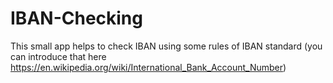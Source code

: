 ﻿# IBAN-Checking

This small app helps to check IBAN using some rules of IBAN standard (you can introduce that here https://en.wikipedia.org/wiki/International_Bank_Account_Number)
